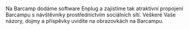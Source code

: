 Na Barcamp dodáme software Enplug a zajistíme tak atraktivní propojení Barcampu s návštěvníky prostřednictvím sociálních sítí. Veškeré Vaše názory, dojmy a příspěvky uvidíte na obrazovkách na Barcampu.
